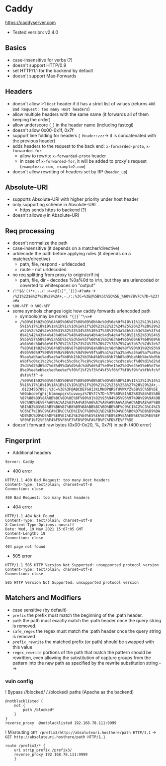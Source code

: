 # Caddy
https://caddyserver.com
- Tested version: v2.4.0

## Basics
- case-insensitive for verbs (?)
- doesn't support HTTP/0.9
- set HTTP/1.1 for the backend by default
- doesn't support Max-Forwards

## Headers
- doesn't allow >1 `Host` header if it has a strict list of values (returns `400 Bad Request: too many Host headers`)
- allow multiple headers with the same name (it forwards all of them keeping the order)
- allow underscore (`_`) in the header name (including fastcgi)
- doesn't allow 0x00-0x1f, 0x7f
- support line folding for headers (` Header:zzz`-> it is concatenated with the previous header)
- adds headers to the request to the back end: `x-forwarded-proto`,  `x-forwarded-for`
  - allow to rewrite `x-forwarded-proto` header
  - in case of `x-forwarded-for`, it will be added to proxy's request (`examplezzz.com, example2.com`)
- doesn't allow rewriting of headers set by RP (`header_up`) 

## Absolute-URI
- supports Absolute-URI with higher priority under host header
- only supporting scheme in Absolute-URI
  - https sends https to backend (?)
- doesn't allows `@` in Absolute-URI

## Req processing
- doesn't normalize the path
- case-insensitive  (it depends on a matcher/directive)
- urldecode the path before applying rules (it depends on a matcher/directive)
  - path, file, respond - urldecoded 
  - route - not urldecoded
- no req splitting from proxy to origin/crlf inj
  - path, file, dir - decodes %0a%0d to \r\n, but they are urlencoded or coverted to whitespaces on "output"
- ``/!"$&'()*+,-./:;<=>@[\]^_`{|}~#?a#a``  -> ``/%21%22$&%27%28%29%2A+,-./:;%3C=%3E@%5B%5C%5D%5E_%60%7B%7C%7D~%23?a#a``
- `%00-%FF` -> `%00-%FF`
- some symbols changes logic how caddy forwards urlencoded path
  - symbols(may be more): ```"{|}`^\<>#```
  - `/%00%01%02%03%04%05%06%07%08%09%0b%0c%0d%0e%0f%10%11%12%13%14%15%16%17%18%19%1a%1b%1c%1d%1e%1f%20%21%22%23%24%25%26%27%28%29%2a%2b%2c%2d%2e%30%31%32%33%34%35%36%37%38%39%3a%3b%3c%3d%3e%3f%40%41%42%43%44%45%46%47%48%49%4a%4b%4c%4d%4e%4f%50%51%52%53%54%55%56%57%58%59%5a%5b%5c%5d%5e%5f%60%61%62%63%64%65%66%67%68%69%6a%6b%6c%6d%6e%6f%70%71%72%73%74%75%76%77%78%79%7a%7b%7c%7d%7e%7f%80%81%82%83%84%85%86%87%88%89%8a%8b%8c%8d%8e%8f%90%91%92%93%94%95%96%97%98%99%9a%9b%9c%9d%9e%9f%a0%a1%a2%a3%a4%a5%a6%a7%a8%a9%aa%ab%ac%ad%ae%af%b0%b1%b2%b3%b4%b5%b6%b7%b8%b9%ba%bb%bc%bd%be%bf%c0%c1%c2%c3%c4%c5%c6%c7%c8%c9%ca%cb%cc%cd%ce%cf%d0%d1%d2%d3%d4%d5%d6%d7%d8%d9%da%db%dc%dd%de%df%e0%e1%e2%e3%e4%e5%e6%e7%e8%e9%ea%eb%ec%ed%ee%ef%f0%f1%f2%f3%f4%f5%f6%f7%f8%f9%fa%fb%fc%fd%fe%ff^` -> `/%00%01%02%03%04%05%06%07%08%09%0B%0C%0D%0E%0F%10%11%12%13%14%15%16%17%18%19%1A%1B%1C%1D%1E%1F%20%21%22%23$%25&%27%28%29%2A+,-.0123456789:;%3C=%3E%3F@ABCDEFGHIJKLMNOPQRSTUVWXYZ%5B%5C%5D%5E_%60abcdefghijklmnopqrstuvwxyz%7B%7C%7D~%7F%80%81%82%83%84%85%86%87%88%89%8A%8B%8C%8D%8E%8F%90%91%92%93%94%95%96%97%98%99%9A%9B%9C%9D%9E%9F%A0%A1%A2%A3%A4%A5%A6%A7%A8%A9%AA%AB%AC%AD%AE%AF%B0%B1%B2%B3%B4%B5%B6%B7%B8%B9%BA%BB%BC%BD%BE%BF%C0%C1%C2%C3%C4%C5%C6%C7%C8%C9%CA%CB%CC%CD%CE%CF%D0%D1%D2%D3%D4%D5%D6%D7%D8%D9%DA%DB%DC%DD%DE%DF%E0%E1%E2%E3%E4%E5%E6%E7%E8%E9%EA%EB%EC%ED%EE%EF%F0%F1%F2%F3%F4%F5%F6%F7%F8%F9%FA%FB%FC%FD%FE%FF%5E`
- doesn't forward raw bytes (0x00-0x20, %, 0x7f) in path (400 error)

## Fingerprint
- Additional headers
```
Server: Caddy
```
- 400 error
```
HTTP/1.1 400 Bad Request: too many Host headers
Content-Type: text/plain; charset=utf-8
Connection: close

400 Bad Request: too many Host headers
```
- 404 error
```
HTTP/1.1 404 Not Found
Content-Type: text/plain; charset=utf-8
X-Content-Type-Options: nosniff
Date: Wed, 19 May 2021 15:07:05 GMT
Content-Length: 19
Connection: close

404 page not found
```
- 505 error
```
HTTP/1.1 505 HTTP Version Not Supported: unsupported protocol version
Content-Type: text/plain; charset=utf-8
Connection: close

505 HTTP Version Not Supported: unsupported protocol version
```

## Matchers and Modifiers
- case sensitive (by default)
- `prefix`  the prefix must match the beginning of the :path header.
- `path` the path must exactly match the :path header once the query string is removed.
- `safe_regex` the regex must match the :path header once the query string is removed
- `prefix_rewrite` the matched prefix (or path) should be swapped with this value
- `regex_rewrite` portions of the path that match the pattern should be rewritten, even allowing the substitution of capture groups from the pattern into the new path as specified by the rewrite substitution string -->

### vuln config
! Bypass //blocked/  /./blocked/ paths (Apache as the backend)
```
@notblacklisted {
    not {
        path /blocked* 
    }
}
reverse_proxy  @notblacklisted 192.168.78.111:9999
```

! Misrouting
`GET /prefix3/http://absoluteuri.hosthere/path HTTP/1.1` -> `GET http://absoluteuri.hosthere/path HTTP/1.1`
```
route /prefix3/* {
    uri strip_prefix /prefix3/
    reverse_proxy 192.168.78.111:9999
    }
```
